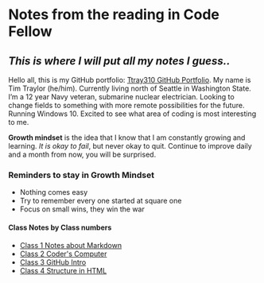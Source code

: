 # Notes from the reading in Code Fellow

## *This is where I will put all my notes I guess..*

Hello all, this is my GitHub portfolio: [Ttray310 GitHub Portfolio](https://github.com/ttray310). My name is Tim Traylor (he/him). Currently living north of Seattle in Washington State. I’m a 12 year Navy veteran, submarine nuclear electrician. Looking to change fields to something with more remote possibilities for the future. Running Windows 10. Excited to see what area of coding is most interesting to me.

**Growth mindset** is the idea that I know that I am constantly growing and learning. *It is okay to fail*, but never okay to quit. Continue to improve daily and a month from now, you will be surprised.

### Reminders to stay in Growth Mindset

* Nothing comes easy
* Try to remember every one started at square one
* Focus on small wins, they win the war

#### Class Notes by Class numbers

* [Class 1 Notes about Markdown](class1.md)
* [Class 2 Coder's Computer](class2.md)
* [Class 3 GitHub Intro](class3.md)
* [Class 4 Structure in HTML](class4.md)
